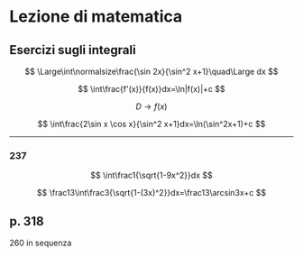 # Lezione di matematica
## Esercizi sugli integrali
$$
\Large\int\normalsize\frac{\sin 2x}{\sin^2 x+1}\quad\Large dx
$$

$$
\int\frac{f'(x)}{f(x)}dx=\ln|f(x)|+c
$$


$$
D\to f(x)
$$


$$
\int\frac{2\sin x \cos x}{\sin^2 x+1}dx=\ln(\sin^2x+1)+c
$$

---

### 237


$$
\int\frac1{\sqrt{1-9x^2}}dx
$$


$$
\frac13\int\frac3{\sqrt{1-(3x)^2}}dx=\frac13\arcsin3x+c
$$


## p. 318

260 in sequenza
<!--stackedit_data:
eyJoaXN0b3J5IjpbLTEzMjA0NDY4MTddfQ==
-->